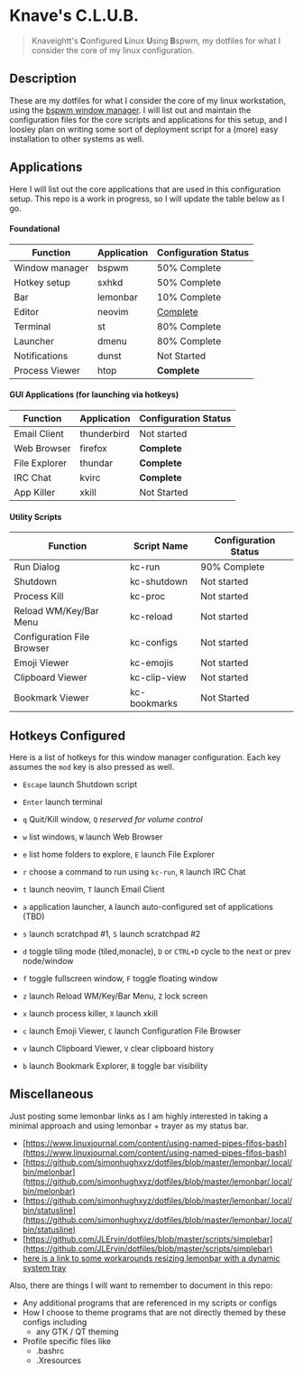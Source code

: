 # Knave's C.L.U.B.
> Knaveightt's **C**onfigured **L**inux **U**sing **B**spwm, my dotfiles for
> what I consider the core of my linux configuration.

## Description
These are my dotfiles for what I consider the core of my linux workstation,
using the [bspwm window manager](https://github.com/baskerville/bspwm). I will
list out and maintain the configuration files for the core scripts and
applications for this setup, and I loosley plan on writing some sort of
deployment script for a (more) easy installation to other systems as well. 

## Applications
Here I will list out the core applications that are used in this configuration
setup. This repo is a work in progress, so I will update the table below as I
go.

#### Foundational
| Function | Application | Configuration Status | 
| -------- | ----------- | -------------------- | 
| Window manager | bspwm | 50% Complete |
| Hotkey setup | sxhkd | 50% Complete |
| Bar | lemonbar | 10% Complete |
| Editor | neovim | [Complete](https://github.com/knaveightt/knaveovim) |
| Terminal | st | 80% Complete |
| Launcher | dmenu | 80% Complete |
| Notifications | dunst | Not Started |
| Process Viewer | htop | **Complete** |

#### GUI Applications (for launching via hotkeys)
| Function | Application | Configuration Status | 
| -------- | ----------- | -------------------- | 
| Email Client | thunderbird | Not started |
| Web Browser | firefox | **Complete** |
| File Explorer | thundar | **Complete** |
| IRC Chat | kvirc | **Complete** |
| App Killer | xkill | Not Started |

#### Utility Scripts
| Function | Script Name | Configuration Status | 
| -------- | ----------- | -------------------- |
| Run Dialog | kc-run | 90% Complete |
| Shutdown | kc-shutdown | Not started |
| Process Kill | kc-proc | Not started |
| Reload WM/Key/Bar Menu | kc-reload | Not started |
| Configuration File Browser | kc-configs | Not started |
| Emoji Viewer | kc-emojis | Not started |
| Clipboard Viewer | kc-clip-view | Not started |
| Bookmark Viewer | kc-bookmarks | Not Started |

## Hotkeys Configured
Here is a list of hotkeys for this window manager configuration. Each key
assumes the `mod` key is also pressed as well.
- `Escape` launch Shutdown script
- `Enter` launch terminal
- `q` Quit/Kill window, `Q` *reserved for volume control*
- `w` list windows, `W` launch Web Browser
- `e` list home folders to explore, `E` launch File Explorer
- `r` choose a command to run using `kc-run`, `R` launch IRC Chat
- `t` launch neovim, `T` launch Email Client

- `a` application launcher,  `A` launch auto-configured set of applications (TBD)
- `s` launch scratchpad #1, `S` launch scratchpad #2
- `d` toggle tiling mode (tiled,monacle), `D` or `CTRL+D` cycle to the next or prev node/window
- `f` toggle fullscreen window, `F` toggle floating window

- `z` launch Reload WM/Key/Bar Menu, `Z` lock screen 
- `x` launch process killer, `X` launch xkill
- `c` launch Emoji Viewer, `C` launch Configuration File Browser
- `v` launch Clipboard Viewer, `V` clear clipboard history
- `b` launch Bookmark Explorer, `B` toggle bar visibility

## Miscellaneous
Just posting some lemonbar links as I am highly interested in taking a minimal approach and using lemonbar + trayer as my status bar.
- [https://www.linuxjournal.com/content/using-named-pipes-fifos-bash](https://www.linuxjournal.com/content/using-named-pipes-fifos-bash)
- [https://github.com/simonhughxyz/dotfiles/blob/master/lemonbar/.local/bin/melonbar](https://github.com/simonhughxyz/dotfiles/blob/master/lemonbar/.local/bin/melonbar)
- [https://github.com/simonhughxyz/dotfiles/blob/master/lemonbar/.local/bin/statusline](https://github.com/simonhughxyz/dotfiles/blob/master/lemonbar/.local/bin/statusline)
- [https://github.com/JLErvin/dotfiles/blob/master/scripts/simplebar](https://github.com/JLErvin/dotfiles/blob/master/scripts/simplebar)
- [here is a link to some workarounds resizing lemonbar with a dynamic system tray](https://github.com/LemonBoy/bar/issues/182)

Also, there are things I will want to remember to document in this repo:
- Any additional programs that are referenced in my scripts or configs
- How I choose to theme programs that are not directly themed by these configs including
  - any GTK / QT theming
- Profile specific files like
  - .bashrc
  - .Xresources
